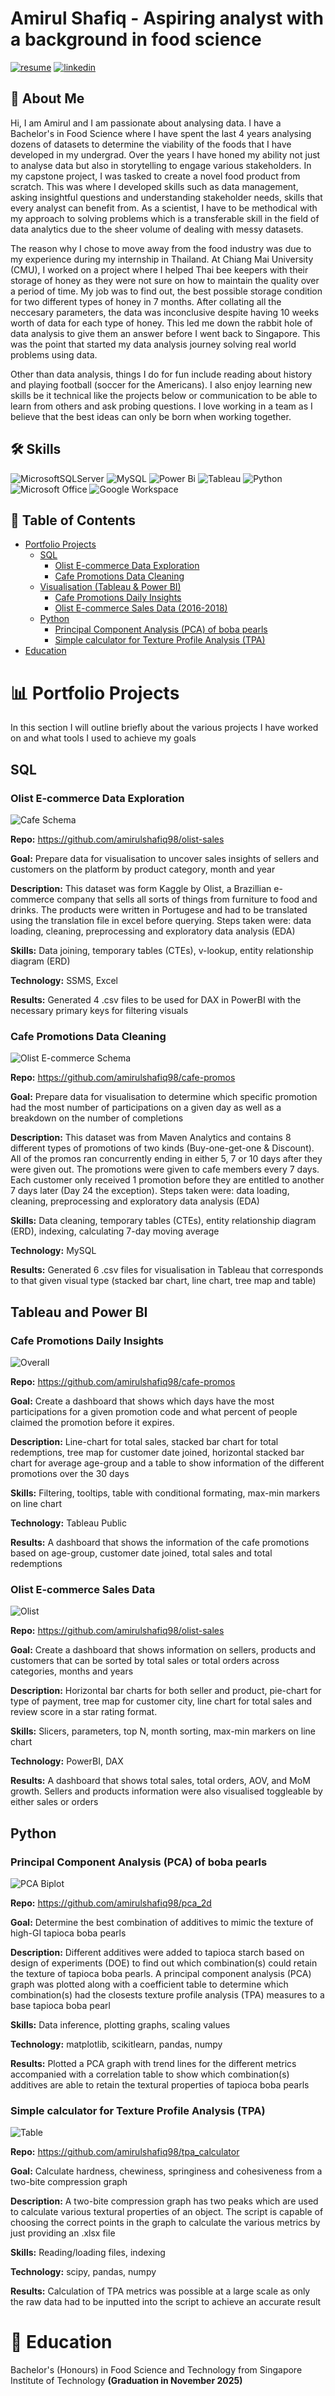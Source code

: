 
# Amirul Shafiq - Aspiring analyst with a background in food science
[![resume](https://img.shields.io/badge/resume-233c67?style=for-the-badge&)](https://drive.google.com/file/d/10etdygITQvveosh0T5b7PAIu1fxdwfBy/view?usp=sharing) <t/> [![linkedin](https://img.shields.io/badge/linkedin-0A66C2?style=for-the-badge&logo=linkedin&logoColor=white)](https://www.linkedin.com/shafiq-g)




## 🚀 About Me
Hi, I am Amirul and I am passionate about analysing data. I have a Bachelor's in Food Science where I have spent the last 4 years analysing dozens of datasets to determine the viability of the foods that I have developed in my undergrad. Over the years I have honed my ability not just to analyse data but also in storytelling to engage various stakeholders. In my capstone project, I was tasked to create a novel food product from scratch. This was where I developed skills such as data management, asking insightful questions and understanding stakeholder needs, skills that every analyst can benefit from. As a scientist, I have to be methodical with my approach to solving problems which is a transferable skill in the field of data analytics due to the sheer volume of dealing with messy datasets.

The reason why I chose to move away from the food industry was due to my experience during my internship in Thailand. At Chiang Mai University (CMU), I worked on a project where I helped Thai bee keepers with their storage of honey as they were not sure on how to maintain the quality over a period of time. My job was to find out, the best possible storage condition for two different types of honey in 7 months. After collating all the neccesary parameters, the data was inconclusive despite having 10 weeks worth of data for each type of honey. This led me down the rabbit hole of data analysis to give them an answer before I went back to Singapore. This was the point that started my data analysis journey solving real world problems using data.

Other than data analysis, things I do for fun include reading about history and playing football (soccer for the Americans). I also enjoy learning new skills be it technical like the projects below or communication to be able to learn from others and ask probing questions. I love working in a team as I believe that the best ideas can only be born when working together.



## 🛠 Skills
![MicrosoftSQLServer](https://img.shields.io/badge/Microsoft%20SQL%20Server-CC2927?style=for-the-badge&logo=microsoft%20sql%20server&logoColor=white) <t/> ![MySQL](https://img.shields.io/badge/mysql-4479A1.svg?style=for-the-badge&logo=mysql&logoColor=white) <t/> ![Power Bi](https://img.shields.io/badge/power_bi-F2C811?style=for-the-badge&logo=powerbi&logoColor=black) <t/> ![Tableau](https://img.shields.io/badge/Tableau-39477F?style=for-the-badge&logo=realm&logoColor=white) <t/> ![Python](https://img.shields.io/badge/python-3670A0?style=for-the-badge&logo=python&logoColor=ffdd54) <t/> ![Microsoft Office](https://img.shields.io/badge/Microsoft_Office-D83B01?style=for-the-badge&logo=microsoft-office&logoColor=white) <t/> ![Google Workspace](https://img.shields.io/badge/Google_Workspace-0078D4?style=for-the-badge&logo=microsoft&logoColor=white)

## :blue_book: Table of Contents
- [Portfolio Projects](https://github.com/amirulshafiq98#bar_chart-portfolio-projects)
    - [SQL](https://github.com/amirulshafiq98#sql)
        - [Olist E-commerce Data Exploration](https://github.com/amirulshafiq98#olist-e-commerce-data-exploration)
        - [Cafe Promotions Data Cleaning](https://github.com/amirulshafiq98#cafe-promotions-data-cleaning)
    - [Visualisation (Tableau & Power BI)](https://github.com/amirulshafiq98#tableau-and-power-bi)
        - [Cafe Promotions Daily Insights](https://github.com/amirulshafiq98#cafe-promotions-daily-insights)
        - [Olist E-commerce Sales Data (2016-2018)](https://github.com/amirulshafiq98#olist-e-commerce-sales-data)
    - [Python](https://github.com/amirulshafiq98#python)
        - [Principal Component Analysis (PCA) of boba pearls](https://github.com/amirulshafiq98#principal-component-analysis-pca-of-boba-pearls)
        - [Simple calculator for Texture Profile Analysis (TPA)](https://github.com/amirulshafiq98#simple-calculator-for-texture-profile-analysis-tpa)
- [Education](https://github.com/amirulshafiq98#school-education)





# :bar_chart: Portfolio Projects
In  this section I will outline briefly about the various projects I have worked on and what tools I used to achieve my goals

## SQL
### Olist E-commerce Data Exploration

![Cafe Schema](https://github.com/user-attachments/assets/e9478e37-192e-436b-b85c-347f6858e318)

**Repo:** https://github.com/amirulshafiq98/olist-sales

**Goal:** Prepare data for visualisation to uncover sales insights of sellers and customers on the platform by product category, month and year

**Description:** This dataset was form Kaggle by Olist, a Brazillian e-commerce company that sells all sorts of things from furniture to food and drinks. The products were written in Portugese and had to be translated using the translation file in excel before querying. Steps taken were: data loading, cleaning, preprocessing and exploratory data analysis (EDA)

**Skills:** Data joining, temporary tables (CTEs), v-lookup, entity relationship diagram (ERD)

**Technology:** SSMS, Excel

**Results:** Generated 4 .csv files to be used for DAX in PowerBI with the necessary primary keys for filtering visuals 

### Cafe Promotions Data Cleaning

![Olist E-commerce Schema](https://github.com/user-attachments/assets/6faf6df5-11b6-4118-9d78-eda2bc50451a)

**Repo:** https://github.com/amirulshafiq98/cafe-promos

**Goal:** Prepare data for visualisation to determine which specific promotion had the most number of participations on a given day as well as a breakdown on the number of completions

**Description:** This dataset was from Maven Analytics and contains 8 different types of promotions of two kinds (Buy-one-get-one & Discount). All of the promos ran concurrently ending in either 5, 7 or 10 days after they were given out. The promotions were given to cafe members every 7 days. Each customer only received 1 promotion before they are entitled to another 7 days later (Day 24 the exception). Steps taken were: data loading, cleaning, preprocessing and exploratory data analysis (EDA)

**Skills:** Data cleaning, temporary tables (CTEs), entity relationship diagram (ERD), indexing, calculating 7-day moving average

**Technology:** MySQL

**Results:** Generated 6 .csv files for visualisation in Tableau that corresponds to that given visual type (stacked bar chart, line chart, tree map and table)

## Tableau and Power BI
### Cafe Promotions Daily Insights

![Overall](https://github.com/user-attachments/assets/eaf1bb01-2b88-474c-b035-c99bad541e04)

**Repo:** https://github.com/amirulshafiq98/cafe-promos

**Goal:** Create a dashboard that shows which days have the most participations for a given promotion code and what percent of people claimed the promotion before it expires. 

**Description:** Line-chart for total sales, stacked bar chart for total redemptions, tree map for customer date joined, horizontal stacked bar chart for average age-group and a table to show information of the different promotions over the 30 days

**Skills:** Filtering, tooltips, table with conditional formating, max-min markers on line chart

**Technology:** Tableau Public

**Results:** A dashboard that shows the information of the cafe promotions based on age-group, customer date joined, total sales and total redemptions

### Olist E-commerce Sales Data

![Olist](https://github.com/user-attachments/assets/6cc8e351-309c-4def-b9a4-5aacb0dd5142)

**Repo:** https://github.com/amirulshafiq98/olist-sales

**Goal:** Create a dashboard that shows information on sellers, products and customers that can be sorted by total sales or total orders across categories, months and years

**Description:** Horizontal bar charts for both seller and product, pie-chart for type of payment, tree map for customer city, line chart for total sales and review score in a star rating format.

**Skills:** Slicers, parameters, top N, month sorting, max-min markers on line chart

**Technology:** PowerBI, DAX

**Results:** A dashboard that shows total sales, total orders, AOV, and MoM growth. Sellers and products information were also visualised toggleable by either sales or orders

## Python
### Principal Component Analysis (PCA) of boba pearls

![PCA Biplot](https://github.com/user-attachments/assets/ac3568ce-6e99-4dd7-a738-f20baf6791ae)

**Repo:** https://github.com/amirulshafiq98/pca_2d

**Goal:** Determine the best combination of additives to mimic the texture of high-GI tapioca boba pearls

**Description:** Different additives were added to tapioca starch based on design of experiments (DOE) to find out which combination(s) could retain the texture of tapioca boba pearls. A principal component analysis (PCA) graph was plotted along with a coefficient table to determine which combination(s) had the closests texture profile analysis (TPA) measures to a base tapioca boba pearl

**Skills:** Data inference, plotting graphs, scaling values

**Technology:** matplotlib, scikitlearn, pandas, numpy

**Results:** Plotted a PCA graph with trend lines for the different metrics accompanied with a correlation table to show which combination(s) additives are able to retain the textural properties of tapioca boba pearls

### Simple calculator for Texture Profile Analysis (TPA)

![Table](https://github.com/user-attachments/assets/8f941966-7ad6-43ae-8680-1945e0aaa361)

**Repo:** https://github.com/amirulshafiq98/tpa_calculator

**Goal:** Calculate hardness, chewiness, springiness and cohesiveness from a two-bite compression graph

**Description:** A two-bite compression graph has two peaks which are used to calculate various textural properties of an object. The script is capable of choosing the correct points in the graph to calculate the various metrics by just providing an .xlsx file

**Skills:** Reading/loading files, indexing

**Technology:** scipy, pandas, numpy

**Results:** Calculation of TPA metrics was possible at a large scale as only the raw data had to be inputted into the script to achieve an accurate result


# :school: Education
Bachelor's (Honours) in Food Science and Technology from Singapore Institute of Technology **(Graduation in November 2025)**

